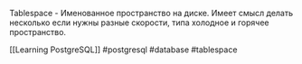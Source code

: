 Tablespace - Именованное пространство на диске. Имеет смысл делать несколько если нужны разные скорости, типа холодное и горячее пространство. 

[[Learning PostgreSQL]]
#postgresql #database #tablespace